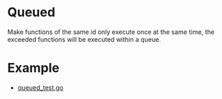 # Queued
Make functions of the same id only execute once at the same time, 
the exceeded functions will be executed within a queue.

# Example
- [queued_test.go](queued_test.go)
